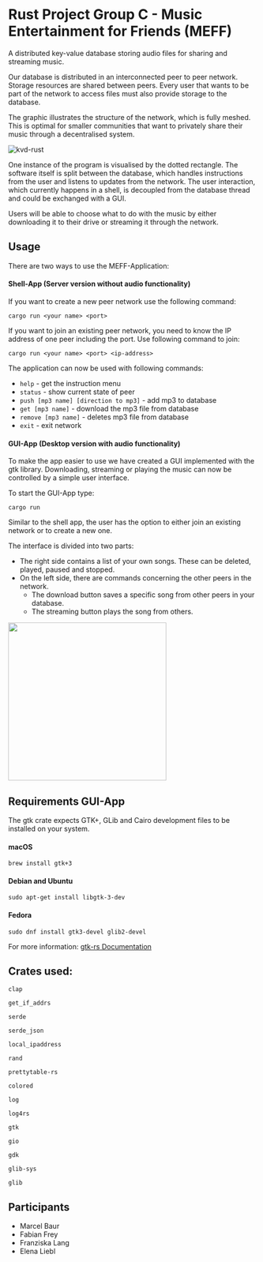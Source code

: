 # Rust Project Group C - Music Entertainment for Friends (MEFF)

A distributed key-value database storing audio files for sharing and streaming music.



Our database is distributed in an interconnected peer to peer network. Storage resources are shared between peers. Every user that
wants to be part of the network to access files must also provide storage to the database.

The graphic illustrates the structure of the network, which is fully meshed.
This is optimal for smaller communities that want to privately share their music through a decentralised system.

![kvd-rust](https://user-images.githubusercontent.com/12140441/72470038-8f9f3880-37e0-11ea-8175-ed0e9f52fc50.png)

One instance of the program is visualised by the dotted rectangle. The software itself is split between the database, which handles instructions from the
user and listens to updates from the network. The user interaction, which currently happens in a shell,
is decoupled from the database thread and could be exchanged with a GUI.

Users will be able to choose what to do with the music by either downloading it to their drive or streaming it through the network.

## Usage

There are two ways to use the MEFF-Application:

#### Shell-App (Server version without audio functionality)

If you want to create a new peer network use the following command:

`cargo run <your name> <port>`

If you want to join an existing peer network, you need to know the IP address of one peer including the port.
Use following command to join:

`cargo run <your name> <port> <ip-address>`

The application can now be used with following commands: 

- `help` - get the instruction menu
- `status` - show current state of peer
- `push [mp3 name] [direction to mp3]` - add mp3 to database
- `get [mp3 name]` - download the mp3 file from database
- `remove [mp3 name]` - deletes mp3 file from database
- `exit` - exit network

#### GUI-App (Desktop version with audio functionality)

To make the app easier to use we have created a GUI implemented with the gtk library.
Downloading, streaming or playing the music can now be controlled by a simple user interface.

To start the GUI-App type:

```cargo run```

Similar to the shell app, the user has the option to either join an existing network or to create a new one.

The interface is divided into two parts:
- The right side contains a list of your own songs. These can be deleted, played, paused and stopped. 
- On the left side, there are commands concerning the other peers in the network.
    - The download button saves a specific song from other peers in your database. 
    - The streaming button plays the song from others.
    

<img src="https://fabianfrey.de/meff.png" width="320" />

## Requirements GUI-App
The gtk crate expects GTK+, GLib and Cairo development files to be installed on your system.
#### macOS
```brew install gtk+3```
#### Debian and Ubuntu
```sudo apt-get install libgtk-3-dev```
#### Fedora
```sudo dnf install gtk3-devel glib2-devel```

For more information: 
[gtk-rs Documentation](https://gtk-rs.org/docs-src/requirements)

## Crates used:

    clap
    
    get_if_addrs
    
    serde
    
    serde_json
    
    local_ipaddress
    
    rand
    
    prettytable-rs
    
    colored
    
    log
   
    log4rs
    
    gtk
    
    gio
    
    gdk
    
    glib-sys 
    
    glib

## Participants
- Marcel Baur
- Fabian Frey
- Franziska Lang
- Elena Liebl

